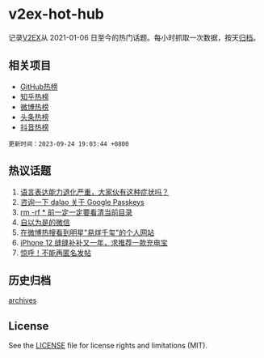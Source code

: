 # v2ex-hot-hub

 记录[V2EX](https://www.v2ex.com/)从 2021-01-06 日至今的热门话题。每小时抓取一次数据，按天[归档](archives)。
 
 ## 相关项目

- [GitHub热榜](https://github.com/lonnyzhang423/github-hot-hub)
- [知乎热榜](https://github.com/lonnyzhang423/zhihu-hot-hub)
- [微博热榜](https://github.com/lonnyzhang423/weibo-hot-hub)
- [头条热榜](https://github.com/lonnyzhang423/toutiao-hot-hub)
- [抖音热榜](https://github.com/lonnyzhang423/douyin-hot-hub)


 `更新时间：2023-09-24 19:03:44 +0800`

## 热议话题

1. [语言表达能力退化严重，大家伙有这种症状吗？](https://www.v2ex.com/t/976621)
1. [咨询一下 dalao 关于 Google Passkeys](https://www.v2ex.com/t/976513)
1. [rm -rf * 前一定一定要看清当前目录](https://www.v2ex.com/t/976554)
1. [自以为是的微信](https://www.v2ex.com/t/976595)
1. [在微博热搜看到明星"易烊千玺"的个人网站](https://www.v2ex.com/t/976561)
1. [iPhone 12 缝缝补补又一年，求推荐一款充电宝](https://www.v2ex.com/t/976599)
1. [惊呼！不能再匿名发帖](https://www.v2ex.com/t/976653)

## 历史归档

[archives](archives)

## License

See the [LICENSE](LICENSE) file for license rights and limitations (MIT).
